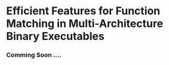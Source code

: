 # Efficient Features for Function Matching in Multi-Architecture Binary Executables

### Comming Soon .... 
